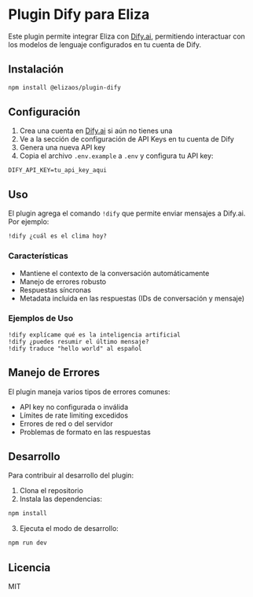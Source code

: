 # Plugin Dify para Eliza

Este plugin permite integrar Eliza con [Dify.ai](https://dify.ai), permitiendo interactuar con los modelos de lenguaje configurados en tu cuenta de Dify.

## Instalación

```bash
npm install @elizaos/plugin-dify
```

## Configuración

1. Crea una cuenta en [Dify.ai](https://dify.ai) si aún no tienes una
2. Ve a la sección de configuración de API Keys en tu cuenta de Dify
3. Genera una nueva API key
4. Copia el archivo `.env.example` a `.env` y configura tu API key:

```env
DIFY_API_KEY=tu_api_key_aqui
```

## Uso

El plugin agrega el comando `!dify` que permite enviar mensajes a Dify.ai. Por ejemplo:

```
!dify ¿cuál es el clima hoy?
```

### Características

- Mantiene el contexto de la conversación automáticamente
- Manejo de errores robusto
- Respuestas síncronas
- Metadata incluida en las respuestas (IDs de conversación y mensaje)

### Ejemplos de Uso

```
!dify explícame qué es la inteligencia artificial
!dify ¿puedes resumir el último mensaje?
!dify traduce "hello world" al español
```

## Manejo de Errores

El plugin maneja varios tipos de errores comunes:

- API key no configurada o inválida
- Límites de rate limiting excedidos
- Errores de red o del servidor
- Problemas de formato en las respuestas

## Desarrollo

Para contribuir al desarrollo del plugin:

1. Clona el repositorio
2. Instala las dependencias:

```bash
npm install
```

3. Ejecuta el modo de desarrollo:

```bash
npm run dev
```

## Licencia

MIT
